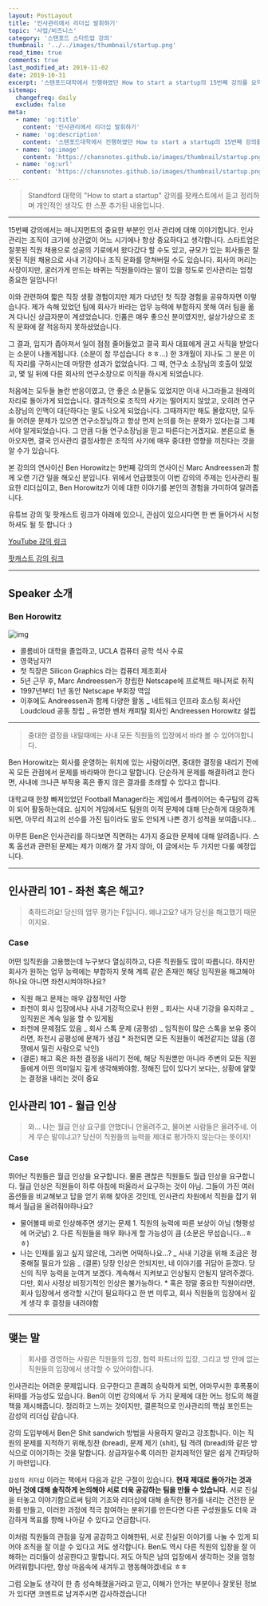 ```yaml
---
layout: PostLayout
title: '인사관리에서 리더십 발휘하기'
topic: '사업/비즈니스'
category: '스탠포드 스타트업 강의'
thumbnail: '../../images/thumbnail/startup.png'
read_time: true
comments: true
last_modified_at: 2019-11-02
date: 2019-10-31
excerpt: '스탠포드대학에서 진행하였던 How to start a startup의 15번째 강의를 요약정리한 글입니다.'
sitemap:
  changefreq: daily
  exclude: false
meta:
  - name: 'og:title'
    content: '인사관리에서 리더십 발휘하기'
  - name: 'og:description'
    content: '스탠포드대학에서 진행하였던 How to start a startup의 15번째 강의를 요약정리한 글입니다.'
  - name: 'og:image'
    content: 'https://chansnotes.github.io/images/thumbnail/startup.png'
  - name: 'og:url'
    content: 'https://chansnotes.github.io/images/thumbnail/startup.png'
---
```


> Standford 대학의 "How to start a startup" 강의를 팟캐스트에서 듣고 정리하며 개인적인 생각도 한 스푼 추가된 내용입니다.

---

15번째 강의에서는 매니지먼트의 중요한 부분인 인사 관리에 대해 이야기합니다. 인사 관리는 조직이 크기에 상관없이 어느 시기에나 항상 중요하다고 생각합니다. 스타트업은 잘못된 직원 채용으로 성공의 기로에서 왔다갔다 할 수도 있고, 규모가 있는 회사들은 잘못된 직원 채용으로 사내 기강이나 조직 문화를 망쳐버릴 수도 있습니다. 회사의 머리는 사장이지만, 굴러가게 만드는 바퀴는 직원들이라는 말이 있을 정도로 인사관리는 엄청 중요한 일입니다!

이와 관련하여 짧은 직장 생활 경험이지만 제가 다녔던 첫 직장 경험을 공유하자면 이렇습니다.
제가 속해 있었던 팀에 회사가 바라는 업무 능력에 부합하지 못해 여러 팀을 옮겨 다니신 상급자분이 계셨었습니다. 인품은 매우 좋으신 분이였지만, 설상가상으로 조직 문화에 잘 적응하지 못하셨었습니다.

그 결과, 입지가 좁아져서 일이 점점 줄어들었고 결국 회사 대표에게 권고 사직을 받았다는 소문이 나돌게됩니다. (소문이 참 무섭습니다 ㅎㅎ...)
한 3개월이 지나도 그 분은 이직 자리를 구하시는데 마땅한 성과가 없었습니다. 그 때, 연구소 소장님의 호출이 있었고, 몇 일 뒤에 다른 회사의 연구소장으로 이직을 하시게 되었습니다.

처음에는 모두들 놀란 반응이였고, 안 좋은 소문들도 있었지만 이내 사그라들고 원래의 자리로 돌아가게 되었습니다. 결과적으로 조직의 사기는 떨어지지 않았고, 오히려 연구소장님의 인맥이 대단하다는 말도 나오게 되었습니다. 그때까지만 해도 몰랐지만, 모두들 어려운 문제가 있으면 연구소장님하고 항상 먼저 논의를 하는 문화가 있다는걸 그제서야 알게되었습니다. 그 만큼 다들 연구소장님을 믿고 따른다는거겠지요. 본론으로 돌아오자면, 결국 인사관리 결정사항은 조직의 사기에 매우 중대한 영향을 끼친다는 것을 알 수가 있습니다.

본 강의의 연사이신 Ben Horowitz는 9번째 강의의 연사이신 Marc Andreessen과 함께 오랜 기간 일을 해오신 분입니다. 위에서 언급했듯이 이번 강의의 주제는 인사관리 필요한 리더십이고, Ben Horowitz가 이에 대한 이야기를 본인의 경험을 가미하여 알려줍니다.

유튜브 강의 및 팟캐스트 링크가 아래에 있으니, 관심이 있으시다면 한 번 들어가서 시청하셔도 될 듯 합니다 :)

[YouTube 강의 링크](https://youtu.be/uVhTvQXfibU)

[팟캐스트 강의 링크](https://player.fm/series/how-to-start-a-startup/15-ben-horowitz-how-to-manage)

---

## Speaker 소개

### Ben Horowitz

![img](https://wi-images.condecdn.net/image/oyMdlvVvBNQ/crop/1620/f/ben-horowitz044.jpg)

- 콜롬비아 대학을 졸업하고, UCLA 컴퓨터 공학 석사 수료
- 영쿡남자?!
- 첫 직장은 Silicon Graphics 라는 컴퓨터 제조회사
- 5년 근무 후, Marc Andreessen가 창립한 Netscape에 프로젝트 매니저로 취직
- 1997년부터 1년 동안 Netscape 부회장 역임
- 이후에도 Andreessen과 함께 다양한 활동
  _ 네트워크 인프라 호스팅 회사인 Loudcloud 공동 창립
  _ 유명한 벤처 캐피탈 회사인 Andreessen Horowitz 설립

---

> 중대한 결정을 내릴때에는 사내 모든 직원들의 입장에서 바라 볼 수 있어야합니다.

Ben Horowitz는 회사를 운영하는 위치에 있는 사람이라면, 중대한 결정을 내리기 전에 꼭 모든 관점에서 문제를 바라봐야 한다고 말합니다.
단순하게 문제를 해결하려고 한다면, 사내에 크나큰 부작용 혹은 좋지 않은 결과를 초래할 수 있다고 합니다.

대학교때 한창 빠져있었던 Football Manager라는 게임에서 플레이어는 축구팀의 감독이 되어 활동하는데요. 심지어 게임에서도 팀원의 이적 문제에 대해 단순하게 대응하게되면, 아무리 최고의 선수를 가진 팀이라도 말도 안되게 나쁜 경기 성적을 보여줍니다...

아무튼 Ben은 인사관리를 하다보면 직면하는 4가지 중요한 문제에 대해 알려줍니다.
스톡 옵션과 관련된 문제는 제가 이해가 잘 가지 않아, 이 글에서는 두 가지만 다룰 예정입니다.

---

## 인사관리 101 - 좌천 혹은 해고?

> 축하드려요! 당신의 업무 평가는 F입니다. 왜냐고요? 내가 당신을 해고했기 때문이지요.

### Case

어떤 임직원을 고용했는데 누구보다 열심히하고, 다른 직원들도 많이 따릅니다. 하지만 회사가 원하는 업무 능력에는 부합하지 못해 계륵 같은 존재인 해당 임직원을 해고해야하나요 아니면 좌천시켜야하나요?

- 직원 해고 문제는 매우 감정적인 사항
- 좌천이 회사 입장에서나 사내 기강적으로나 윈윈
  _ 회사는 사내 기강을 유지하고
  _ 임직원은 계속 일을 할 수 있게됨
- 좌천에 문제점도 있음
  _ 회사 스톡 문제 (공평성)
  _ 임직원이 많은 스톡을 보유 중이라면, 좌천시 공평성에 문제가 생김 \* 좌천되면 모든 직원들이 예전같지는 않음 (경쟁에서 밀린 사람으로 낙인)
- (결론) 해고 혹은 좌천 결정을 내리기 전에, 해당 직원뿐만 아니라 주변의 모든 직원들에게 어떤 의미일지 깊게 생각해봐야함. 정해진 답이 있다기 보다는, 상황에 알맞는 결정을 내리는 것이 중요

## 인사관리 101 - 월급 인상

> 와... 나는 월급 인상 요구를 안했더니 안올려주고, 물어본 사람들은 올려주네. 이게 무슨 말이냐고? 당신이 직원들의 능력을 제대로 평가하지 않는다는 뜻이지!

### Case

뛰어난 직원들은 월급 인상을 요구합니다. 물론 괜찮은 직원들도 월급 인상을 요구합니다. 월급 인상은 직원들이 하루 아침에 떠올라서 요구하는 것이 아님. 그들이 가진 여러 옵션들을 비교해보고 답을 얻기 위해 찾아온 것인데, 인사관리 차원에서 직원을 잡기 위해서 월급을 올려줘야하나요?

- 물어볼때 바로 인상해주면 생기는 문제 1. 직원의 능력에 따른 보상이 아님 (형평성에 어긋남) 2. 다른 직원들을 매우 화나게 할 가능성이 큼 (소문은 무섭습니다...ㅎㅎ)
- 나는 인재를 잃고 싶지 않은데, 그러면 어떡하나요...?
  _ 사내 기강을 위해 조금은 정중해질 필요가 있음
  _ (결론) 당장 인상은 안되지만, 네 이야기를 귀담아 듣겠다. 당신의 직무 능력을 눈여겨 보겠다. 계속해서 지켜보고 인상될지 안될지 알려주겠다. 다만, 회사 사정상 비정기적인 인상은 불가능하다. \* 혹은 정말 중요한 직원이라면, 회사 입장에서 생각할 시간이 필요하다고 한 번 미루고, 회사 직원들의 입장에서 깊게 생각 후 결정을 내려야함

---

## 맺는 말

> 회사를 경영하는 사람은 직원들의 입장, 협력 파트너의 입장, 그리고 방 안에 없는 직원들의 입장에서 생각할 수 있어야합니다.

인사관리는 어려운 문제입니다. 요구한다고 흔쾌히 승락하게 되면, 어마무시한 후폭풍이 뒤따를 가능성도 있습니다. Ben이 이번 강의에서 두 가지 문제에 대한 어느 정도의 해결책을 제시해줍니다.
정리하고 느끼는 것이지만, 결론적으로 인사관리의 핵심 포인트는 감성의 리더십 같습니다.

강의 도입부에서 Ben은 Shit sandwich 방법을 사용하지 말라고 강조합니다. 이는 직원의 문제를 지적하기 위해,칭찬 (bread), 문제 제기 (shit), 팀 격려 (bread)와 같은 방식으로 이야기하는 것을 말합니다. 상급자일수록 이러한 겉치레적인 말은 쉽게 간파당하기 마련입니다.

`감성의 리더십` 이라는 책에서 다음과 같은 구절이 있습니다.
**현재 제대로 돌아가는 것과 아닌 것에 대해 솔직하게 논의해야 서로 더욱 공감하는 팀을 만들 수 있습니다.**
서로 진실을 터놓고 이야기함으로써 팀의 기조와 리더십에 대해 솔직한 평가를 내리는 건전한 문화를 만들고, 이러한 과정에 적극 참여하는 분위기를 만든다면 다른 구성원들도 더욱 과감하게 목표를 향해 나아갈 수 있다고 언급합니다.

이처럼 직원들의 관점을 깊게 공감하고 이해한뒤, 서로 진실된 이야기를 나눌 수 있게 되어야 조직을 잘 이끌 수 있다고 저도 생각합니다. Ben도 역시 다른 직원의 입장을 잘 이해하는 리더들이 성공한다고 말합니다.
저도 아직은 남의 입장에서 생각하는 것을 엄청 어려워합니다만, 항상 마음속에 새겨두고 행동해야겠네요 ㅎㅎ

그럼 오늘도 생각이 한 층 성숙해졌을거라고 믿고, 이해가 안가는 부분이나 잘못된 정보가 있다면 코멘트로 남겨주시면 감사하겠습니다!
